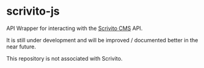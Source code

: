 # scrivito-js
API Wrapper for interacting with the [Scrivito CMS](https://www.scrivito.com/) API.

It is still under development and will be improved / documented better in the near future.

This repository is not associated with Scrivito.
